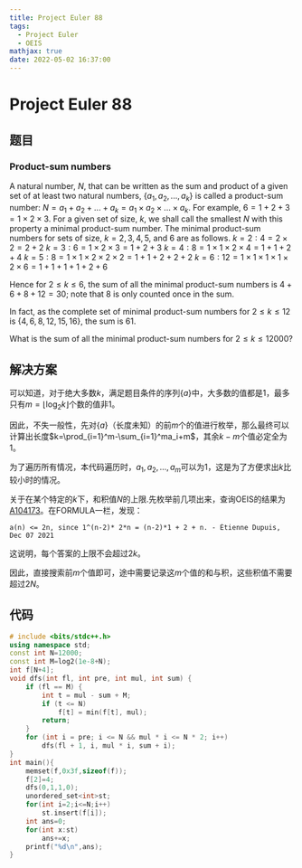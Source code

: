 ```yaml
---
title: Project Euler 88
tags:
  - Project Euler
  - OEIS
mathjax: true
date: 2022-05-02 16:37:00
---
```


<escape><!-- more --></escape>

# Project Euler 88

## 题目

### Product-sum numbers

A natural number, $N$, that can be written as the sum and product of a given set of at least two natural numbers, $\{a_1, a_2, ... , a_k\}$ is called a product-sum number: $N = a_1 + a_2 + ... + a_k = a_1 \times a_2 \times ... \times a_k$.
For example, $6 = 1 + 2 + 3 = 1 \times 2 \times 3$.
For a given set of size, $k$, we shall call the smallest $N$ with this property a minimal product-sum number. The minimal product-sum numbers for sets of size, $k = 2, 3, 4, 5$, and $6$ are as follows.
$k=2:4=2 \times 2 = 2 + 2$
$k=3:6=1 \times 2 \times 3 = 1 + 2 + 3$
$k=4:8=1 \times 1 \times 2 \times 4 = 1 + 1 + 2 + 4$
$k=5:8=1 \times 1 \times 2 \times 2 \times 2  = 1 + 1 + 2 + 2 + 2$
$k=6:12=1 \times 1 \times 1 \times 1 \times 2 \times 6 = 1 + 1 + 1 + 1 + 2 + 6$

Hence for $2\leq k\leq 6$, the sum of all the minimal product-sum numbers is $4+6+8+12=30;$ note that $8$ is only counted once in the sum.

In fact, as the complete set of minimal product-sum numbers for $2\leq k\leq 12$ is $\{4, 6, 8, 12, 15, 16\}$, the sum is $61$.

What is the sum of all the minimal product-sum numbers for $2\leq k\leq12000$?

## 解决方案

可以知道，对于绝大多数$k$，满足题目条件的序列$\{a\}$中，大多数的值都是$1$，最多只有$m=\lfloor\log_2k\rfloor$个数的值非$1$。

因此，不失一般性，先对$\{a\}$（长度未知）的前$m$个的值进行枚举，那么最终可以计算出长度$k=\prod_{i=1}^m-\sum_{i=1}^ma_i+m$，其余$k-m$个值必定全为$1$。

为了遍历所有情况，本代码遍历时，$a_1,a_2,...,a_m$可以为$1$，这是为了方便求出$k$比较小时的情况。

关于在某个特定的$k$下，和积值$N$的上限.先枚举前几项出来，查询OEIS的结果为[A104173](https://oeis.org/A104173)。在FORMULA一栏，发现：

```
a(n) <= 2n, since 1^(n-2)* 2*n = (n-2)*1 + 2 + n. - Étienne Dupuis, Dec 07 2021
```

这说明，每个答案的上限不会超过$2k$。

因此，直接搜索前$m$个值即可，途中需要记录这$m$个值的和与积，这些积值不需要超过$2N$。

## 代码

```C++
# include <bits/stdc++.h>
using namespace std;
const int N=12000;
const int M=log2(1e-8+N);
int f[N+4];
void dfs(int fl, int pre, int mul, int sum) {
    if (fl == M) {
        int t = mul - sum + M;
        if (t <= N)
            f[t] = min(f[t], mul);
        return;
    }
    for (int i = pre; i <= N && mul * i <= N * 2; i++)
        dfs(fl + 1, i, mul * i, sum + i);
}
int main(){
    memset(f,0x3f,sizeof(f));
    f[2]=4;
    dfs(0,1,1,0);
    unordered_set<int>st;
    for(int i=2;i<=N;i++)
        st.insert(f[i]);
    int ans=0;
    for(int x:st)
        ans+=x;
    printf("%d\n",ans);
}

```
